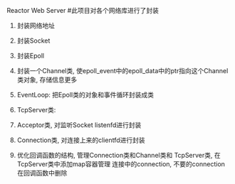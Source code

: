 Reactor Web Server
#此项目对各个网络库进行了封装

1. 封装网络地址

2. 封装Socket

3. 封装Epoll

4. 封装一个Channel类, 使epoll_event中的epoll_data中的ptr指向这个Channel类对象, 存储信息更多 

5. EventLoop: 把Epoll类的对象和事件循环封装成类

6. TcpServer类:

7. Acceptor类, 对监听Socket listenfd进行封装

8. Connection类, 对连接上来的clientfd进行封装

9. 优化回调函数的结构, 管理Connection类和Channel类和 TcpServer类, 在TcpServer类中添加map容器管理 连接中的connection, 不要的connection在回调函数中删除